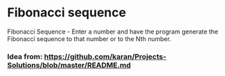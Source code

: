 # Fibonacci sequence

Fibonacci Sequence - Enter a number and have the program generate the Fibonacci sequence to that number or to the Nth number.

### Idea from: https://github.com/karan/Projects-Solutions/blob/master/README.md